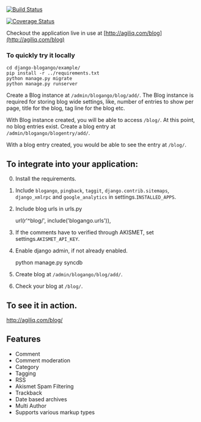 [![Build Status](https://travis-ci.org/agiliq/django-blogango.png?branch=master)](https://travis-ci.org/agiliq/django-blogango)

[![Coverage Status](https://coveralls.io/repos/agiliq/django-blogango/badge.png?branch=master)](https://coveralls.io/r/agiliq/django-blogango?branch=master)

Checkout the application live in use at [http://agiliq.com/blog](http://agiliq.com/blog)

### To quickly try it locally


    cd django-blogango/example/  
    pip install -r ../requirements.txt  
    python manage.py migrate
    python manage.py runserver

Create a Blog instance at `/admin/blogango/blog/add/`. The Blog instance is required for storing blog wide settings, like, number of entries to show per page, title for the blog, tag line for the blog etc.

With Blog instance created, you will be able to access `/blog/`. At this point, no blog entries exist. Create a blog entry at `/admin/blogango/blogentry/add/`.

With a blog entry created, you would be able to see the entry at `/blog/`.

To integrate into your application:
-----------------------------------

0. Install the requirements.
1. Include `blogango`, `pingback`, `taggit`, `django.contrib.sitemaps`, `django_xmlrpc` and `google_analytics` in settings.`INSTALLED_APPS`.
2. Include blog urls in urls.py

    url(r'^blog/', include('blogango.urls')),

3. If the comments have to verified through AKISMET, set settings.`AKISMET_API_KEY`.
4. Enable django admin, if not already enabled.

    python manage.py syncdb

5. Create blog at `/admin/blogango/blog/add/`.
6. Check your blog at `/blog/`.

To see it in action.
---------------------------

http://agiliq.com/blog/

Features
-------------------------

* Comment
* Comment moderation
* Category
* Tagging
* RSS
* Akismet Spam Filtering
* Trackback
* Date based archives
* Multi Author
* Supports various markup types
